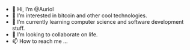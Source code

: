 - 👋 Hi, I’m @Auriol
- 👀 I’m interested in bitcoin and other cool technologies.
- 🌱 I’m currently learning computer science and software development stuff.
- 💞️ I’m looking to collaborate on life.
- 📫 How to reach me ...

<!---
Auriol/Auriol is a ✨ special ✨ repository because its `README.md` (this file) appears on your GitHub profile.
You can click the Preview link to take a look at your changes.
--->
